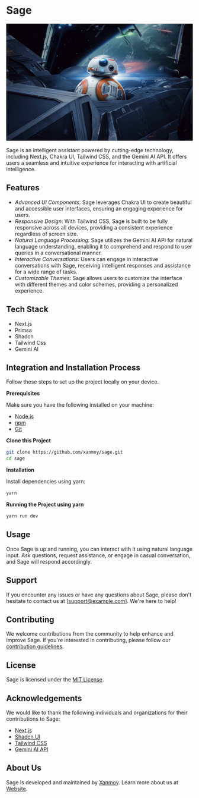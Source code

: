 

## <h1 name="header"> Sage </h1>

![Sage](https://raw.githubusercontent.com/xanmoy/sage/main/public/sage.jpg)

Sage is an intelligent assistant powered by cutting-edge technology, including Next.js, Chakra UI, Tailwind CSS, and the Gemini AI API. It offers users a seamless and intuitive experience for interacting with artificial intelligence.

## Features

- *Advanced UI Components*: Sage leverages Chakra UI to create beautiful and accessible user interfaces, ensuring an engaging experience for users.
- *Responsive Design*: With Tailwind CSS, Sage is built to be fully responsive across all devices, providing a consistent experience regardless of screen size.
- *Natural Language Processing*: Sage utilizes the Gemini AI API for natural language understanding, enabling it to comprehend and respond to user queries in a conversational manner.
- *Interactive Conversations*: Users can engage in interactive conversations with Sage, receiving intelligent responses and assistance for a wide range of tasks.
- *Customizable Themes*: Sage allows users to customize the interface with different themes and color schemes, providing a personalized experience.

## <a name="tech-stack">Tech Stack</a>

- Next.js
- Primsa
- Shadcn
- Tailwind Css
- Gemini AI

## <a name="quick-start">Integration and Installation Process</a>

Follow these steps to set up the project locally on your device.

**Prerequisites**

Make sure you have the following installed on your machine:

- [Node.js](https://nodejs.org/en)
- [npm](https://www.npmjs.com/)
- [Git](https://git-scm.com/)

**Clone this Project**

```bash
git clone https://github.com/xanmoy/sage.git
cd sage
```

**Installation**

Install dependencies using yarn:

```bash
yarn
```

**Running the Project using yarn**

```bash
yarn run dev
```


## Usage

Once Sage is up and running, you can interact with it using natural language input. Ask questions, request assistance, or engage in casual conversation, and Sage will respond accordingly.

## Support

If you encounter any issues or have any questions about Sage, please don't hesitate to contact us at [support@example.com]. We're here to help!

## Contributing

We welcome contributions from the community to help enhance and improve Sage. If you're interested in contributing, please follow our [contribution guidelines](CONTRIBUTING.md).

## License

Sage is licensed under the [MIT License](LICENSE).

## Acknowledgements

We would like to thank the following individuals and organizations for their contributions to Sage:

- [Next.js](https://nextjs.org/)
- [Shadcn UI](https://ui.shadcn.com/)
- [Tailwind CSS](https://tailwindcss.com/)
- [Gemini AI API](https://geminiapi.com/)

## About Us

Sage is developed and maintained by [Xanmoy](https://www.xanmoy.me). Learn more about us at [Website](https://www.xanmoy.me).
